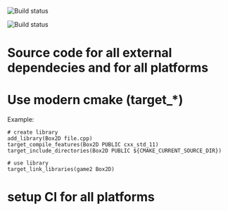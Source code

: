 
![Build status](https://travis-ci.org/crazyhappygame/modern_cmake.svg?branch=master)

![Build status](https://ci.appveyor.com/api/projects/status/c28chdikeqjxvggi?svg=true)


# Source code for all external dependecies and for all platforms
# Use modern cmake (target_*)
Example:
```
# create library
add_library(Box2D file.cpp)
target_compile_features(Box2D PUBLIC cxx_std_11)
target_include_directories(Box2D PUBLIC ${CMAKE_CURRENT_SOURCE_DIR})

# use library
target_link_libraries(game2 Box2D)
```
# setup CI for all platforms
